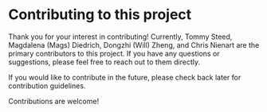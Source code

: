 # Contributing to this project

Thank you for your interest in contributing! Currently, Tommy Steed, Magdalena (Mags) Diedrich, Dongzhi (Will) Zheng, and Chris Nienart are the primary contributors to this project. If you have any questions or suggestions, please feel free to reach out to them directly.

If you would like to contribute in the future, please check back later for contribution guidelines.

Contributions are welcome!